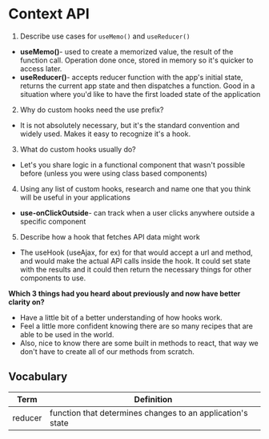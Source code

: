 # Context API

1. Describe use cases for `useMemo()` and `useReducer()`
- **useMemo()**- used to create a memorized value, the result of the function call. Operation done once, stored in memory so it's quicker to access later.
- **useReducer()**- accepts reducer function with the app's initial state, returns the current app state and then dispatches a function. Good in a situation where you'd like to have the first loaded state of the application

2. Why do custom hooks need the use prefix?
- It is not absolutely necessary, but it's the standard convention and widely used. Makes it easy to recognize it's a hook.

3. What do custom hooks usually do?
- Let's you share logic in a functional component that wasn't possible before (unless you were using class based components)

4. Using any list of custom hooks, research and name one that you think will be useful in your applications
- **use-onClickOutside**- can track when a user clicks anywhere outside a specific component

5. Describe how a hook that fetches API data might work
- The useHook (useAjax, for ex) for that would accept a url and method, and would make the actual API calls inside the hook. It could set state with the results and it could then return the necessary things for other components to use.


**Which 3 things had you heard about previously and now have better clarity on?**
- Have a little bit of a better understanding of how hooks work.
- Feel a little more confident knowing there are so many recipes that are able to be used in the world.
- Also, nice to know there are some built in methods to react, that way we don't have to create all of our methods from scratch.


## Vocabulary

|    **Term**    | **Definition**  |
| -------------- | ----------- |
| reducer | function that determines changes to an application's state  |
